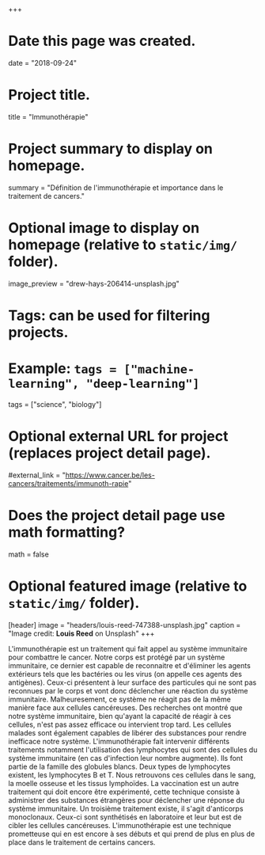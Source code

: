 +++
# Date this page was created.
date = "2018-09-24"

# Project title.
title = "Immunothérapie"

# Project summary to display on homepage.
summary = "Définition de l'immunothérapie et importance dans le traitement de cancers."

# Optional image to display on homepage (relative to `static/img/` folder).
image_preview = "drew-hays-206414-unsplash.jpg"

# Tags: can be used for filtering projects.
# Example: `tags = ["machine-learning", "deep-learning"]`
tags = ["science", "biology"]

# Optional external URL for project (replaces project detail page).
#external_link = "https://www.cancer.be/les-cancers/traitements/immunoth-rapie"


# Does the project detail page use math formatting?
math = false

# Optional featured image (relative to `static/img/` folder).
[header]
image = "headers/louis-reed-747388-unsplash.jpg"
caption = "Image credit: **Louis Reed** on Unsplash"
+++

L'immunothérapie est un traitement qui fait appel au système immunitaire pour combattre le cancer. 
Notre corps est protégé par un système immunitaire, ce dernier est capable de reconnaitre et d'éliminer les agents extérieurs tels que les bactéries ou les virus (on appelle ces agents des antigènes). Ceux-ci présentent à leur surface des particules qui ne sont pas reconnues par le corps et vont donc déclencher une réaction du système immunitaire. Malheuresement, ce système ne réagit pas de la même manière face aux cellules cancéreuses. Des recherches ont montré que notre système immunitaire, bien qu'ayant la capacité de réagir à ces cellules, n'est pas assez efficace ou intervient trop tard. Les cellules malades sont également capables de libérer des substances pour rendre inefficace notre système.
L'immunothérapie fait intervenir différents traitements notamment l'utilisation des lymphocytes qui sont des cellules du système immunitaire (en cas d'infection leur nombre augmente). Ils font partie de la famille des globules blancs.  Deux types de lymphocytes existent, les lymphocytes B et T. Nous retrouvons ces cellules dans le sang, la moelle osseuse et les tissus lymphoïdes. La vaccination est un autre traitement qui doit encore être expérimenté, cette technique consiste à administrer des substances étrangères pour déclencher une réponse du système immunitaire. Un troisième traitement existe, il s'agit d'anticorps monoclonaux. Ceux-ci sont synthétisés en laboratoire et leur but est de cibler les cellules cancéreuses.
L'immunothérapie est une technique prometteuse qui en est encore à ses débuts et qui prend de plus en plus de place dans le traitement de certains cancers.
